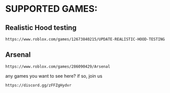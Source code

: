 # SUPPORTED GAMES:

## Realistic Hood testing
```
https://www.roblox.com/games/12673840215/UPDATE-REALISTIC-HOOD-TESTING
```
## Arsenal
```
https://www.roblox.com/games/286090429/Arsenal
```

any games you want to see here? if so, join us
```
https://discord.gg/zFFZgHydvr
```
